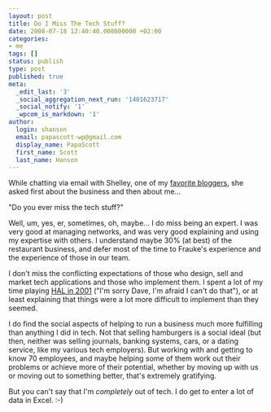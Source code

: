 ```yaml
---
layout: post
title: Do I Miss The Tech Stuff?
date: 2008-07-18 12:40:40.000000000 +02:00
categories:
- me
tags: []
status: publish
type: post
published: true
meta:
  _edit_last: '3'
  _social_aggregation_next_run: '1401623717'
  _social_notify: '1'
  _wpcom_is_markdown: '1'
author:
  login: shanson
  email: papascott-wp@gmail.com
  display_name: PapaScott
  first_name: Scott
  last_name: Hanson
---
```

<p>While chatting via email with Shelley, one of my <a href="http://burningbird.net/">favorite bloggers</a>, she asked first about the business and then about me...</p>
<p>"Do you ever miss the tech stuff?"</p>
<p>Well, um, yes, er, sometimes, oh, maybe... I do miss being an expert. I was very good at managing networks, and was very good explaining and using my expertise with others. I understand maybe 30% (at best) of the restaurant business, and defer most of the time to Frauke's experience and the experience of those in our team.</p>
<p>I don't miss the conflicting expectations of those who design, sell and market tech applications and those who implement them. I spent a lot of my time playing <a href="http://www.imdb.com/title/tt0062622/quotes">HAL in 2001</a> ("I'm sorry Dave, I'm afraid I can't do that"), or at least explaining that things were a lot more difficult to implement than they seemed.</p>
<p>I do find the social aspects of helping to run a business much more fulfilling than anything I did in tech. Not that selling hamburgers is a social ideal (but then, neither was selling journals, banking systems, cars, or a dating service, like my various tech employers). But working with and getting to know 70 employees, and maybe helping some of them work out their problems or achieve more of their potential, whether by moving up with us or moving out to something better, that's extremely gratifying.</p>
<p>But you can't say that I'm <em>completely</em> out of tech. I do get to enter a lot of data in Excel. :-)</p>
